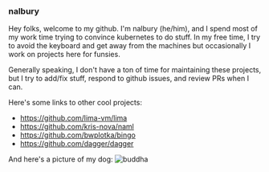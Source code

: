 ### nalbury 

Hey folks, welcome to my github. I'm nalbury (he/him), and I spend most of my work time trying to convince kubernetes to do stuff. In my free time, I try to avoid the keyboard and get away from the machines but occasionally I work on projects here for funsies. 

Generally speaking, I don't have a ton of time for maintaining these projects, but I try to add/fix stuff, respond to github issues, and review PRs when I can. 

Here's some links to other cool projects:
- https://github.com/lima-vm/lima
- https://github.com/kris-nova/naml
- https://github.com/bwplotka/bingo
- https://github.com/dagger/dagger

And here's a picture of my dog:
![buddha](https://user-images.githubusercontent.com/18230475/165837706-b29e1c20-5389-4e77-a1a0-7e8672b54dd2.jpg)




<!--
**nalbury/nalbury** is a ✨ _special_ ✨ repository because its `README.md` (this file) appears on your GitHub profile.

Here are some ideas to get you started:

- 🔭 I’m currently working on ...
- 🌱 I’m currently learning ...
- 👯 I’m looking to collaborate on ...
- 🤔 I’m looking for help with ...
- 💬 Ask me about ...
- 📫 How to reach me: ...
- 😄 Pronouns: ...
- ⚡ Fun fact: ...
-->
